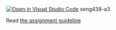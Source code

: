 [![Open in Visual Studio Code](https://classroom.github.com/assets/open-in-vscode-718a45dd9cf7e7f842a935f5ebbe5719a5e09af4491e668f4dbf3b35d5cca122.svg)](https://classroom.github.com/online_ide?assignment_repo_id=14132303&assignment_repo_type=AssignmentRepo)
seng438-a3

Read [the assignment guideline](seng438-a3.md) 
